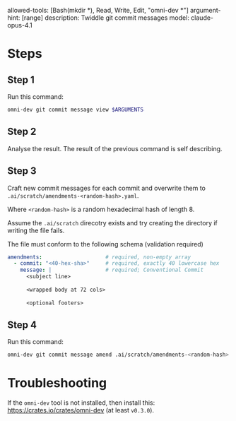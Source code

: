 allowed-tools: [Bash(mkdir *), Read, Write, Edit, "omni-dev *"]
argument-hint: [range]
description: Twiddle git commit messages
model: claude-opus-4.1

# Steps

## Step 1
Run this command:

```bash
omni-dev git commit message view $ARGUMENTS
```

## Step 2
Analyse the result.  The result of the previous command is self describing.

## Step 3
Craft new commit messages for each commit and overwrite them to `.ai/scratch/amendments-<random-hash>.yaml`.

Where `<random-hash>` is a random hexadecimal hash of length 8.

Assume the `.ai/scratch` direcotry exists and try creating the directory if writing the file fails.

The file must conform to the following schema (validation required)
```yaml
amendments:                    # required, non-empty array
  - commit: "<40-hex-sha>"     # required, exactly 40 lowercase hex
    message: |                 # required; Conventional Commit
      <subject line>
      
      <wrapped body at 72 cols>
      
      <optional footers>
```

## Step 4
Run this command:

```bash
omni-dev git commit message amend .ai/scratch/amendments-<random-hash>.yaml
```

# Troubleshooting
If the `omni-dev` tool is not installed, then install this: https://crates.io/crates/omni-dev (at least `v0.3.0`).
